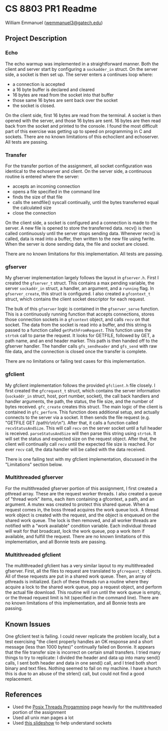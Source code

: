 # CS 8803 PR1 Readme
William Emmanuel (wemmanuel3@gatech.edu)

## Project Description

### Echo
The echo warmup was implemented in a straightforward manner. Both the client and server start by configuring a `sockadder_in` struct. On the server side, a socket is then set up. The server enters a continues loop where:

* a connection is accepted
* a 16 byte buffer is declared and cleared
* 16 bytes are read from the socket into that buffer
* those same 16 bytes are sent back over the socket
* the socket is closed.

On the client side, first 16 bytes are read from the terminal. A socket is then opened with the server, and those 16 bytes are sent. 16 bytes are then read back from the socket and printed to the console.
I found the most difficult part of this exercise was getting up to speed on programming in C and sockets. There are no known limitations of this echoclient and echoserver. All tests are passing.

### Transfer
For the transfer portion of the assignment, all socket configuration was identical to the echoserver and client. On the server side, a continuous routine is entered where the server:

* accepts an incoming connection
* opens a file specified in the command line
* finds the size of that file
* calls the sendfile() syscall continually, until the bytes transferred equal the calculated size
* close the connection

On the client side, a socket is configured and a connection is made to the server. A new file is opened to store the transferred data. recv() is then called continuously until the server stops sending data. Whenever recv() is called, data is read into a buffer, then written to the new file using fwrite. When the server is done sending data, the file and socket are closed.

There are no known limitations for this implementation. All tests are passing.

### gfserver
My gfserver implementation largely follows the layout in `gfserver.h`. First I created the `gfserver_t` struct. This contains a max pending variable, the server `sockaddr_in` struct, a handler, an argument, and a `running` flag. In `gfserver_create`, this struct is configured. I also created a `gfcontext_t` struct, which contains the client socket descriptor for each request.

The bulk of this `gfserver` logic is contained in the `gfserver_serve` function. This is a continuously running function that accepts connections, stores those connection sockets in a `gfcontext` object, and calls `recv` on that socket. The data from the socket is read into a buffer, and this string is passed to a function called `getPathFromRequest`. This function uses the `strtok` call to parse the request. It looks for GETFILE, followed by GET, a path name, and an end header marker. This path is then handed off to the gfserver handler. The handler calls `gfs_sendheader` and `gfs_send` with raw file data, and the connection is closed once the transfer is complete.

There are no limitations or failing test cases for this implementation.

### gfclient
My gfclient implementation follows the provided `gfclient.h` file closely. I first created the `gfcrequest_t` struct, which contains the server information (`sockaddr_in` struct, host, port number, socket), the call back handlers and handler arguments, the path, the status, the file size, and the number of bytes received. `gfc_create` creates this struct. The main logic of the client is contained in `gfc_perform`. This function does additional setup, and actually connects to the server via a socket. It then sends the file request (e.g. "GETFILE GET /path\r\n\r\n"). After that, it calls a function called `recvStatusAndSize`. This will call `recv` on the server socket until a full header is received. `parseStatusAndSize` will then parse this string using `strtok`. It will set the status and expected size on the request object. After that, the client will continually call `recv` until the expected file size is reached. For ever `recv` call, the data handler will be called with the data received.

There is one failing test with my gfclient implementation, discussed in the "Limitations" section below.

### Multithreaded gfserver
For the multithreaded gfserver portion of this assignment, I first created a pthread array. These are the request worker threads. I also created a queue of "thread work" items, each item containing a gfcontext, a path, and an argument. A mutex was created to protect this shared queue. When a request comes in, the boss thread acquires the work queue lock. A thread work object is created with the request, and the object is enqueued on the shared work queue. The lock is then removed, and all worker threads are notified with a "work available" condition variable. Each individual thread will wait for that broadcast, lock the work queue, pop a work item if available, and fulfill the request. There are no known limitations of this implementation, and all Bonnie tests are passing.

### Multithreaded gfclient
The multithreaded gfclient has a very similar layout to my multithreaded gfserver. First, all the files to request are translated to `gfcrequest_t` objects. All of these requests are put in a shared work queue. Then, an array of pthreads is initialized. Each of these threads run a routine where they acquire a lock to the shared work queue, pop a request object, and perform the actual file download. This routine will run until the work queue is empty, or the thread request limit is hit (specified in the command line). There are no known limitations of this implementation, and all Bonnie tests are passing.

## Known Issues
One gfclient test is failing. I could never replicate the problem locally, but a test exercising "the client properly handles an OK response and a short message (less than 1000 bytes)" continually failed on Bonnie. It appears that the file transfer size is incorrect on certain small transfers. I tried many things to try to replicate: I divided the header and data up into many send() calls, I sent both header and data in one send() call, and I tried both short binary and text files. Nothing seemed to fail on my machine. I have a hunch this is due to an abuse of the strlen() call, but could not find a good replacement.

## References
* Used the [Posix Threads Progamming](https://computing.llnl.gov/tutorials/pthreads/#ConVarSignal) page heavily for the multithreaded portion of the assignment
* Used all unix man pages a lot
* Used [this slideshow](http://www.csd.uoc.gr/~hy556/material/tutorials/cs556-3rd-tutorial.pdf) to help understand sockets
